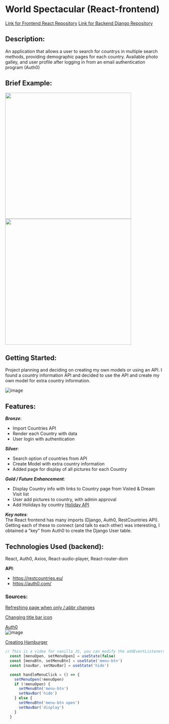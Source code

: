 # World Spectacular (React-frontend)

[Link for Frontend React Repository](https://github.com/aflack143/world_spectacular_frontend)
[Link for Backend Django Repository](https://github.com/aflack143/world_spectacular_backend)


## Description:
An application that allows a user to search for countrys in multiple search methods, providing demographic pages for each country. Available photo galley, and user profile after logging in from an email authentication program (Auth0)

## Brief Example:
<img src='https://user-images.githubusercontent.com/80013194/125968907-83ad6a01-0303-46ef-98dc-3474bd582081.png' width="400">
<img src='https://user-images.githubusercontent.com/80013194/125969194-a1b47b69-e60b-4b39-90d9-7d72b2a3ee4b.png' width="400">


## Getting Started:
Project planning and deciding on creating my own models or using an API. I found a country information API and decided to use the API and create my own model for extra country information.

![image](https://user-images.githubusercontent.com/80013194/125977010-b49943c4-808b-4c6e-84e7-05affab5b9ea.png)

## Features:
**_Bronze_**:
* Import Countries API
* Render each Country with data
* User login with authentication

**_Silver_**:
* Search option of countries from API
* Create Model with extra country information
* Added page for display of all pictures for each Country

**_Gold / Future Enhancement_**:
* Display Country info with links to Country page from Visted & Dream Visit list
* User add pictures to country, with admin approval
* Add Holidays by country [Holiday API](https://date.nager.at/)


**_Key notes_**:<br>
The React frontend has many imports (Django, Auth0, RestCountries API). Getting each of these to connect (and talk to each other) was interesting, I obtained a "key" from Auth0 to create the Django User table.

## Technologies Used (backend):
  React, Auth0, Axios, React-audio-player, React-router-dom <br>
  
**API**:
*  https://restcountries.eu/
*  https://auth0.com/

### Sources: 
[Refreshing page when only /:abbr changes](https://stackoverflow.com/questions/64223938/react-link-doesnt-refresh-page-automatically)

[Changing title bar icon](https://www.geeksforgeeks.org/how-to-add-icon-logo-in-title-bar-using-html/)

[Auth0](https://auth0.com/blog/complete-guide-to-react-user-authentication/#Calling-an-API)<br>
![image](https://user-images.githubusercontent.com/80013194/125971569-7e57216e-058f-4481-8454-7e713ce9a166.png)


[Creating Hamburger](https://www.youtube.com/watch?v=dIyVTjJAkLw)
```js
// This is a video for vanilla JS, you can modify the addEventListeners to be onClick methods:
  const [menuOpen, setMenuOpen] = useState(false)
  const [menuBtn, setMenuBtn] = useState('menu-btn')
  const [navBar, setNavBar] = useState('hide')

  const handleMenuClick = () => {
    setMenuOpen(!menuOpen)
    if (!menuOpen) {
      setMenuBtn('menu-btn')
      setNavBar('hide')
    } else {
      setMenuBtn('menu-btn open')
      setNavBar('display')
    }
  }
````